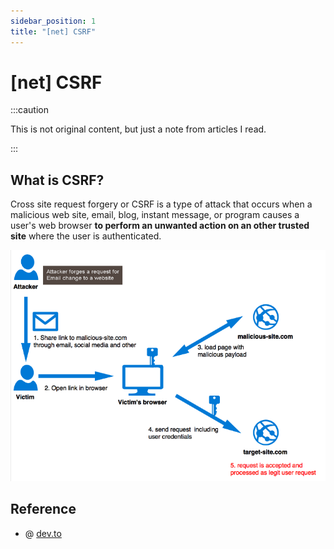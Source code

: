 ```yaml
---
sidebar_position: 1
title: "[net] CSRF"
---
```


# [net] CSRF

:::caution

This is not original content, but just a note from articles I read.

:::

## What is CSRF?

Cross site request forgery or CSRF is a type of attack that occurs when a malicious web site, email, blog, instant message, or program causes a user's web browser **to perform an unwanted action on an other trusted site** where the user is authenticated.

![csrf](./img/csrf.png)

## Reference

+ @ [dev.to](https://dev.to/maleta/cors-xss-and-csrf-with-examples-in-10-minutes-35k3)
